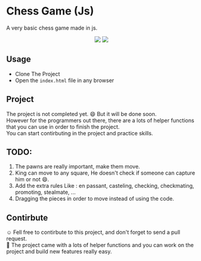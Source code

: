 # Chess Game (Js)
A very basic chess game made in js.
<p style="text-align : center">
    <img src="https://img.shields.io/badge/mainLanguage-JavaScript-yellow>"></img>
    <img src="https://img.shields.io/badge/JsType-VanillaJs-success>"></img>
</p>

## Usage
* Clone The Project
* Open the `index.html` file in any browser

## Project
The project is not completed yet. :smile: But it will be done soon.\
However for the programmers out there, there are a lots of helper functions that you can use in order to finish the project.\
You can start contirbuting in the project and practice skills.

## TODO:
1. The pawns are really important, make them move.
2. King can move to any square, He doesn't check if someone can capture him or not :smile:.
3. Add the extra rules Like : en passant, casteling, checking, checkmating, promoting, stealmate, ...
4. Dragging the pieces in order to move instead of using the code.

## Contirbute
:relaxed: Fell free to contirbute to this project, and don't forget to send a pull request.\
:wrench: The project came with a lots of helper functions and you can work on the project and build new features really easy.
